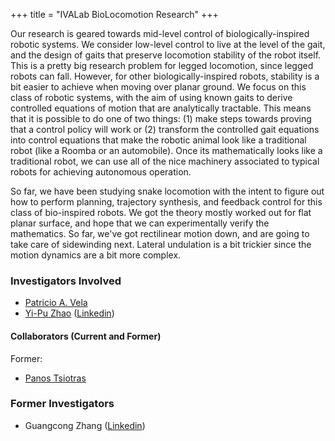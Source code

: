 +++
title = "IVALab BioLocomotion Research"
+++

Our research is geared towards mid-level control of
biologically-inspired robotic systems.  We consider low-level control to
live at the level of the gait, and the design of gaits that preserve
locomotion stability of the robot itself.  This is a pretty big research
problem for legged locomotion, since legged robots can fall. However,
for other biologically-inspired robots, stability is a bit easier to
achieve when moving over planar ground. We focus on this class of
robotic systems, with the aim of using known gaits to derive controlled
equations of motion that are analytically tractable.  This means that it
is possible to do one of two things: 
(1) make steps towards proving that a control policy will work or 
(2) transform the controlled gait equations into control equations that
make the robotic animal look like a traditional robot (like a Roomba or
an automobile). Once its mathematically looks like a traditional robot,
we can use all of the nice machinery associated to typical robots for
achieving autonomous operation.

So far, we have been studying snake locomotion with the intent to figure
out how to perform planning, trajectory synthesis, and feedback control
for this class of bio-inspired robots.  We got the theory mostly worked
out for flat planar surface, and hope that we can experimentally verify
the mathematics.  So far, we've got rectilinear motion down, and are going
to take care of sidewinding next.  Lateral undulation is a bit trickier
since the motion dynamics are a bit more complex.

### Investigators Involved

- [Patricio A. Vela](http://pvela.gatech.edu)
- [Yi-Pu Zhao](https://sites.google.com/site/zhaoyipu/home)
  ([Linkedin](https://www.linkedin.com/in/yipuzhao))


#### Collaborators (Current and Former)

Former:
- [Panos Tsiotras](http://dcsl.gatech.edu/tsiotras.html)


### Former Investigators

- Guangcong Zhang
  ([Linkedin](https://www.linkedin.com/in/gczhang?trk=people-guest_profile-result-card_result-card_full-click))
